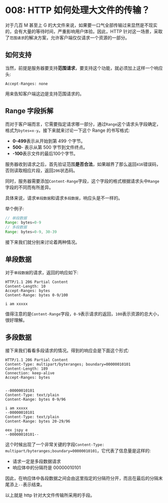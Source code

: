 # 008: HTTP 如何处理大文件的传输？
对于几百 M 甚至上 G 的大文件来说，如果要一口气全部传输过来显然是不现实的，会有大量的等待时间，严重影响用户体验。因此，HTTP 针对这一场景，采取了`范围请求`的解决方案，允许客户端仅仅请求一个资源的一部分。

## 如何支持
当然，前提是服务器要支持**范围请求**，要支持这个功能，就必须加上这样一个响应头:
```
Accept-Ranges: none
```
用来告知客户端这边是支持范围请求的。

## Range 字段拆解
而对于客户端而言，它需要指定请求哪一部分，通过`Range`这个请求头字段确定，格式为`bytes=x-y`。接下来就来讨论一下这个 Range 的书写格式:

- **0-499**表示从开始到第 499 个字节。
- **500**- 表示从第 500 字节到文件终点。
- **-100**表示文件的最后100个字节。

服务器收到请求之后，首先验证范围**是否合法**，如果越界了那么返回`416`错误码，否则读取相应片段，返回`206`状态码。

同时，服务器需要添加`Content-Range`字段，这个字段的格式根据请求头中`Range`字段的不同而有所差异。

具体来说，请求`单段数据`和请求`多段数据`，响应头是不一样的。

举个例子:
```js
// 单段数据
Range: bytes=0-9
// 多段数据
Range: bytes=0-9, 30-39

```
接下来我们就分别来讨论着两种情况。

## 单段数据
对于`单段数据`的请求，返回的响应如下:
```
HTTP/1.1 206 Partial Content
Content-Length: 10
Accept-Ranges: bytes
Content-Range: bytes 0-9/100

i am xxxxx
```
值得注意的是`Content-Range`字段，`0-9`表示请求的返回，`100`表示资源的总大小，很好理解。

## 多段数据
接下来我们看看多段请求的情况。得到的响应会是下面这个形式:
```
HTTP/1.1 206 Partial Content
Content-Type: multipart/byteranges; boundary=00000010101
Content-Length: 189
Connection: keep-alive
Accept-Ranges: bytes


--00000010101
Content-Type: text/plain
Content-Range: bytes 0-9/96

i am xxxxx
--00000010101
Content-Type: text/plain
Content-Range: bytes 20-29/96

eex jspy e
--00000010101--
```
这个时候出现了一个非常关键的字段`Content-Type: multipart/byteranges;boundary=00000010101`，它代表了信息量是这样的:
- 请求一定是多段数据请求
- 响应体中的分隔符是 00000010101

因此，在响应体中各段数据之间会由这里指定的分隔符分开，而且在最后的分隔末尾添上`--`表示结束。

以上就是 http 针对大文件传输所采用的手段。